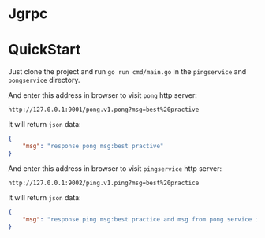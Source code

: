# Jgrpc

# QuickStart

Just clone the project and run `go run cmd/main.go` in the `pingservice` and `pongservice` directory.

And enter this address in browser to visit `pong` http server:

```text
http://127.0.0.1:9001/pong.v1.pong?msg=best%20practive
```

It will return `json` data:

```json
{
    "msg": "response pong msg:best practive"
}
```

And enter this address in browser to visit `pingservice` http server:

```text
http://127.0.0.1:9002/ping.v1.ping?msg=best%20practice
```

It will return `json` data:

```json
{
    "msg": "response ping msg:best practice and msg from pong service is: response pong msg:request from ping service"
}
```
